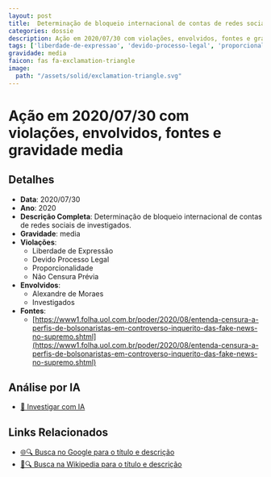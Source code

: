 ```yaml
---
layout: post
title:  Determinação de bloqueio internacional de contas de redes sociais de investigados no inquérito fake news
categories: dossie
description: Ação em 2020/07/30 com violações, envolvidos, fontes e gravidade media
tags: ['liberdade-de-expressao', 'devido-processo-legal', 'proporcionalidade', 'censura', 'alexandre-de-moraes', 'investigados', 'gravidade-media']
gravidade: media
faicon: fas fa-exclamation-triangle
image:
  path: "/assets/solid/exclamation-triangle.svg"
---
```


# Ação em 2020/07/30 com violações, envolvidos, fontes e gravidade media

## Detalhes
- **Data**: 2020/07/30
- **Ano**: 2020
- **Descrição Completa**: Determinação de bloqueio internacional de contas de redes sociais de investigados.
- **Gravidade**: media <i class="fas fa-exclamation-triangle fa-2x"></i>
- **Violações**:
  - Liberdade de Expressão
  - Devido Processo Legal
  - Proporcionalidade
  - Não Censura Prévia
- **Envolvidos**:
  - Alexandre de Moraes
  - Investigados
- **Fontes**:
  - [https://www1.folha.uol.com.br/poder/2020/08/entenda-censura-a-perfis-de-bolsonaristas-em-controverso-inquerito-das-fake-news-no-supremo.shtml](https://www1.folha.uol.com.br/poder/2020/08/entenda-censura-a-perfis-de-bolsonaristas-em-controverso-inquerito-das-fake-news-no-supremo.shtml)

## Análise por IA
- [🤖 Investigar com IA](https://www.perplexity.ai/search?q=%22Alexandre%20de%20Moraes%22%20Determina%C3%A7%C3%A3o%20de%20bloqueio%20internacional%20de%20contas%20de%20redes%20sociais%20de%20investigados%20no%20inqu%C3%A9rito%20fake%20news%20Determina%C3%A7%C3%A3o%20de%20bloqueio%20internacional%20de%20contas%20de%20redes%20sociais%20de%20investigados.%20Liberdade%20de%20Express%C3%A3o%20Devido%20Processo%20Legal%20Proporcionalidade%20N%C3%A3o%20Censura%20Pr%C3%A9via%202020%20gravidade%20media)

## Links Relacionados
- [🌐🔍 Busca no Google para o título e descrição](https://www.google.com/search?q=%22Alexandre%20de%20Moraes%22%20Determina%C3%A7%C3%A3o%20de%20bloqueio%20internacional%20de%20contas%20de%20redes%20sociais%20de%20investigados%20no%20inqu%C3%A9rito%20fake%20news%20Determina%C3%A7%C3%A3o%20de%20bloqueio%20internacional%20de%20contas%20de%20redes%20sociais%20de%20investigados.%20Liberdade%20de%20Express%C3%A3o%20Devido%20Processo%20Legal%20Proporcionalidade%20N%C3%A3o%20Censura%20Pr%C3%A9via%202020%20gravidade%20media)
- [📖🔍 Busca na Wikipedia para o título e descrição](https://pt.wikipedia.org/w/index.php?search=%22Alexandre%20de%20Moraes%22%20Determina%C3%A7%C3%A3o%20de%20bloqueio%20internacional%20de%20contas%20de%20redes%20sociais%20de%20investigados%20no%20inqu%C3%A9rito%20fake%20news%20Determina%C3%A7%C3%A3o%20de%20bloqueio%20internacional%20de%20contas%20de%20redes%20sociais%20de%20investigados.%20Liberdade%20de%20Express%C3%A3o%20Devido%20Processo%20Legal%20Proporcionalidade%20N%C3%A3o%20Censura%20Pr%C3%A9via%202020%20gravidade%20media)

